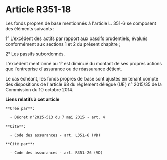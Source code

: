 # Article R351-18

Les fonds propres de base mentionnés à l'article L. 351-6 se composent des éléments suivants : 

1° L'excédent des actifs par rapport aux passifs prudentiels, évalués conformément aux sections 1 et 2 du présent chapitre ; 

2° Les passifs subordonnés. 

L'excédent mentionné au 1° est diminué du montant de ses propres actions que l'entreprise d'assurance ou de réassurance
détient. 

Le cas échéant, les fonds propres de base sont ajustés en tenant compte des dispositions de l'article 68 du règlement délégué
(UE) n° 2015/35 de la Commission du 10 octobre 2014.

**Liens relatifs à cet article**

	**Créé par**:

	  - Décret n°2015-513 du 7 mai 2015 - art. 4

	**Cite**:

	  - Code des assurances - art. L351-6 (VD)

	**Cité par**:

	  - Code des assurances - art. R351-26 (VD)
